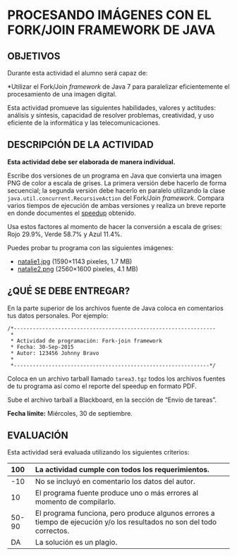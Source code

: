 # PROCESANDO IMÁGENES CON EL FORK/JOIN FRAMEWORK DE JAVA
## OBJETIVOS
Durante esta actividad el alumno será capaz de:

*Utilizar el Fork/Join _framework_ de Java 7 para paralelizar eficientemente el procesamiento de una imagen digital.

Esta actividad promueve las siguientes habilidades, valores y actitudes: análisis y síntesis, capacidad de resolver problemas, creatividad, y uso eficiente de la informática y las telecomunicaciones.

## DESCRIPCIÓN DE LA ACTIVIDAD
**Esta actividad debe ser elaborada de manera individual.**

Escribe dos versiones de un programa en Java que convierta una imagen PNG de color a escala de grises. La primera versión debe hacerlo de forma secuencial; la segunda versión debe hacerlo en paralelo utilizando la clase `java.util.concurrent.RecursiveAction` del Fork/Join _framework_. Compara varios tiempos de ejecución de ambas versiones y realiza un breve reporte en donde documentes el [speedup]() obtenido.

Usa estos factores al momento de hacer la conversión a escala de grises: Rojo 29.9%, Verde 58.7% y Azul 11.4%.

Puedes probar tu programa con las siguientes imágenes:

* [natalie1.jpg]() (1590×1143 pixeles, 1.7 MB)
* [natalie2.png]() (2560×1600 pixeles, 4.1 MB) 

## ¿QUÉ SE DEBE ENTREGAR?
En la parte superior de los archivos fuente de Java coloca en comentarios tus datos personales. Por ejemplo:
```
/*----------------------------------------------------------------
 *
 * Actividad de programación: Fork-join framework
 * Fecha: 30-Sep-2015
 * Autor: 123456 Johnny Bravo
 *
 *--------------------------------------------------------------*/
 ```

Coloca en un archivo tarball llamado `tarea3.tgz` todos los archivos fuentes de tu programa así como el reporte del speedup en formato PDF.

Sube el archivo tarball a Blackboard, en la sección de “Envío de tareas”.

**Fecha límite:** Miércoles, 30 de septiembre.

## EVALUACIÓN
Esta actividad será evaluada utilizando los siguientes criterios:

100	| La actividad cumple con todos los requerimientos.
:--- | :---
-10	| No se incluyó en comentario los datos del autor.
10	| El programa fuente produce uno o más errores al momento de compilarlo.
50-90	| El programa funciona, pero produce algunos errores a tiempo de ejecución y/o los resultados no son del todo correctos.
DA	| La solución es un plagio.
